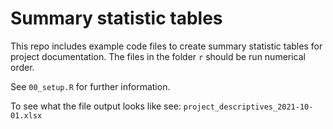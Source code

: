 # Summary statistic tables
This repo includes example code files to create summary statistic tables for project documentation. The files in the folder `r` should be run numerical order.

See `00_setup.R` for further information.

To see what the file output looks like see: `project_descriptives_2021-10-01.xlsx`
